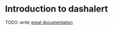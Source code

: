 # Introduction to dashalert

TODO: write [great documentation](http://jacobian.org/writing/what-to-write/)
